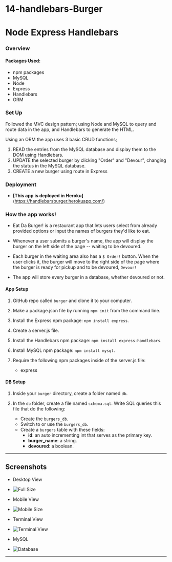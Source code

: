 # 14-handlebars-Burger
# Node Express Handlebars

### Overview

#### Packages Used:
* npm packages
* MySQL
* Node
* Express
* Handlebars
* ORM 

### Set Up
Followed the MVC design pattern; using Node and MySQL to query and route data in the app, and Handlebars to generate the HTML.

Using an ORM the app uses 3 basic CRUD functions;
1. READ the entries from the MySQL database and display them to the DOM using Handlebars.
2. UPDATE the selected burger by clicking "Order" and "Devour", changing the status in the MySQL database.
3. CREATE a new burger using route in Express

### Deployment

* **[This app is deployed in Heroku]** (https://handlebarsburger.herokuapp.com/)

### How the app works!

* Eat Da Burger! is a restaurant app that lets users select from already provided options or input the names of burgers they'd like to eat.

* Whenever a user submits a burger's name, the app will display the burger on the left side of the page -- waiting to be devoured.

* Each burger in the waiting area also has a `$ Order!` button. When the user clicks it, the burger will move to the right side of the page where the burger is ready for pickup and to be devoured, `Devour!`

* The app will store every burger in a database, whether devoured or not.

#### App Setup

1. GitHub repo called `burger` and clone it to your computer.

2. Make a package.json file by running `npm init` from the command line.

3. Install the Express npm package: `npm install express`.

4. Create a server.js file.

5. Install the Handlebars npm package: `npm install express-handlebars`.

6. Install MySQL npm package: `npm install mysql`.

7. Require the following npm packages inside of the server.js file:
   * express

#### DB Setup

1. Inside your `burger` directory, create a folder named `db`.

2. In the `db` folder, create a file named `schema.sql`. Write SQL queries this file that do the following:

   * Create the `burgers_db`.
   * Switch to or use the `burgers_db`.
   * Create a `burgers` table with these fields:
     * **id**: an auto incrementing int that serves as the primary key.
     * **burger_name**: a string.
     * **devoured**: a boolean.

- - -
## Screenshots
* Desktop View
* ![Full Size](../assets/img/desktopview.png)

* Mobile View
* ![Mobile Size](../assets/img/mobile.png)

* Terminal View
* ![Terminal View](../assets/img/burgerterminal.png)

* MySQL
* ![Database](../assets/img/mysql.png)
- - -

